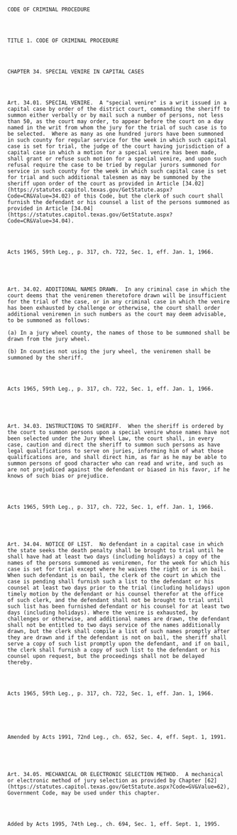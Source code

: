 ﻿
    
    
    	
    					
    
    
    CODE OF CRIMINAL PROCEDURE
    
      
    
    
    TITLE 1. CODE OF CRIMINAL PROCEDURE
    
      
    
    
    CHAPTER 34. SPECIAL VENIRE IN CAPITAL CASES
    
      
    
    
    Art. 34.01. SPECIAL VENIRE.  A "special venire" is a writ issued in a capital case by order of the district court, commanding the sheriff to summon either verbally or by mail such a number of persons, not less than 50, as the court may order, to appear before the court on a day named in the writ from whom the jury for the trial of such case is to be selected.  Where as many as one hundred jurors have been summoned in such county for regular service for the week in which such capital case is set for trial, the judge of the court having jurisdiction of a capital case in which a motion for a special venire has been made, shall grant or refuse such motion for a special venire, and upon such refusal require the case to be tried by regular jurors summoned for service in such county for the week in which such capital case is set for trial and such additional talesmen as may be summoned by the sheriff upon order of the court as provided in Article [34.02](https://statutes.capitol.texas.gov/GetStatute.aspx?Code=CR&Value=34.02) of this Code, but the clerk of such court shall furnish the defendant or his counsel a list of the persons summoned as provided in Article [34.04](https://statutes.capitol.texas.gov/GetStatute.aspx?Code=CR&Value=34.04).
    
    
    
    
    Acts 1965, 59th Leg., p. 317, ch. 722, Sec. 1, eff. Jan. 1, 1966.
    
    
    
    
    
    Art. 34.02. ADDITIONAL NAMES DRAWN.  In any criminal case in which the court deems that the veniremen theretofore drawn will be insufficient for the trial of the case, or in any criminal case in which the venire has been exhausted by challenge or otherwise, the court shall order additional veniremen in such numbers as the court may deem advisable, to be summoned as follows:
    
    (a) In a jury wheel county, the names of those to be summoned shall be drawn from the jury wheel.
    
    (b) In counties not using the jury wheel, the veniremen shall be summoned by the sheriff.
    
    
    
    
    Acts 1965, 59th Leg., p. 317, ch. 722, Sec. 1, eff. Jan. 1, 1966.
    
    
    
    
    
    Art. 34.03. INSTRUCTIONS TO SHERIFF.  When the sheriff is ordered by the court to summon persons upon a special venire whose names have not been selected under the Jury Wheel Law, the court shall, in every case, caution and direct the sheriff to summon such persons as have legal qualifications to serve on juries, informing him of what those qualifications are, and shall direct him, as far as he may be able to summon persons of good character who can read and write, and such as are not prejudiced against the defendant or biased in his favor, if he knows of such bias or prejudice.
    
    
    
    
    Acts 1965, 59th Leg., p. 317, ch. 722, Sec. 1, eff. Jan. 1, 1966.
    
    
    
    
    
    Art. 34.04. NOTICE OF LIST.  No defendant in a capital case in which the state seeks the death penalty shall be brought to trial until he shall have had at least two days (including holidays) a copy of the names of the persons summoned as veniremen, for the week for which his case is set for trial except where he waives the right or is on bail.  When such defendant is on bail, the clerk of the court in which the case is pending shall furnish such a list to the defendant or his counsel at least two days prior to the trial (including holidays) upon timely motion by the defendant or his counsel therefor at the office of such clerk, and the defendant shall not be brought to trial until such list has been furnished defendant or his counsel for at least two days (including holidays). Where the venire is exhausted, by challenges or otherwise, and additional names are drawn, the defendant shall not be entitled to two days service of the names additionally drawn, but the clerk shall compile a list of such names promptly after they are drawn and if the defendant is not on bail, the sheriff shall serve a copy of such list promptly upon the defendant, and if on bail, the clerk shall furnish a copy of such list to the defendant or his counsel upon request, but the proceedings shall not be delayed thereby.
    
    
    
    
    Acts 1965, 59th Leg., p. 317, ch. 722, Sec. 1, eff. Jan. 1, 1966.
    
    
    
    
    
    
    Amended by Acts 1991, 72nd Leg., ch. 652, Sec. 4, eff. Sept. 1, 1991.
    
    
    
    
    
    Art. 34.05. MECHANICAL OR ELECTRONIC SELECTION METHOD.  A mechanical or electronic method of jury selection as provided by Chapter [62](https://statutes.capitol.texas.gov/GetStatute.aspx?Code=GV&Value=62), Government Code, may be used under this chapter.
    
    
    
    
    Added by Acts 1995, 74th Leg., ch. 694, Sec. 1, eff. Sept. 1, 1995.
    
    
    
    
    				
